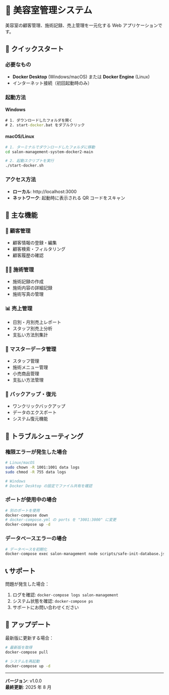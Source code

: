 # 🏥 美容室管理システム

美容室の顧客管理、施術記録、売上管理を一元化する Web アプリケーションです。

## 🚀 クイックスタート

### 必要なもの

- **Docker Desktop** (Windows/macOS) または **Docker Engine** (Linux)
- インターネット接続（初回起動時のみ）

### 起動方法

#### Windows

```cmd
# 1. ダウンロードしたフォルダを開く
# 2. start-docker.bat をダブルクリック
```

#### macOS/Linux

```bash
# 1. ターミナルでダウンロードしたフォルダに移動
cd salon-management-system-docker2-main

# 2. 起動スクリプトを実行
./start-docker.sh
```

### アクセス方法

- **ローカル**: http://localhost:3000
- **ネットワーク**: 起動時に表示される QR コードをスキャン

## 📱 主な機能

### 👥 顧客管理

- 顧客情報の登録・編集
- 顧客検索・フィルタリング
- 顧客履歴の確認

### 💇‍♀️ 施術管理

- 施術記録の作成
- 施術内容の詳細記録
- 施術写真の管理

### 📊 売上管理

- 日別・月別売上レポート
- スタッフ別売上分析
- 支払い方法別集計

### 🔧 マスターデータ管理

- スタッフ管理
- 施術メニュー管理
- 小売商品管理
- 支払い方法管理

### 💾 バックアップ・復元

- ワンクリックバックアップ
- データのエクスポート
- システム復元機能

## 🔧 トラブルシューティング

### 権限エラーが発生した場合

```bash
# Linux/macOS
sudo chown -R 1001:1001 data logs
sudo chmod -R 755 data logs

# Windows
# Docker Desktop の設定でファイル共有を確認
```

### ポートが使用中の場合

```bash
# 別のポートを使用
docker-compose down
# docker-compose.yml の ports を "3001:3000" に変更
docker-compose up -d
```

### データベースエラーの場合

```bash
# データベースを初期化
docker-compose exec salon-management node scripts/safe-init-database.js
```

## 📞 サポート

問題が発生した場合：

1. ログを確認: `docker-compose logs salon-management`
2. システム状態を確認: `docker-compose ps`
3. サポートにお問い合わせください

## 🔄 アップデート

最新版に更新する場合：

```bash
# 最新版を取得
docker-compose pull

# システムを再起動
docker-compose up -d
```

---

**バージョン**: v1.0.0  
**最終更新**: 2025 年 8 月

